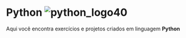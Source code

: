 # Python ![python_logo40](https://user-images.githubusercontent.com/73141520/109433053-2337c680-79ed-11eb-99c7-b2c614225e04.png)

Aqui você encontra exercícios e projetos criados em linguagem **Python**
 
